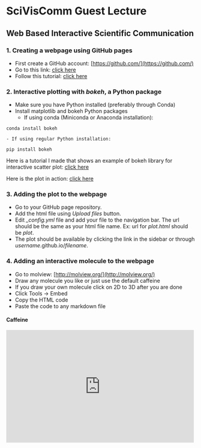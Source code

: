 SciVisComm Guest Lecture
========================

Web Based Interactive Scientific Communication
----------------------------------------------

### 1. Creating a webpage using GitHub pages
- First create a GitHub account: [https://github.com/](https://github.com/)
- Go to this link: [click here](https://github.com/kbsezginel/gh-pages-template)
- Follow this tutorial: [click here](https://kbsezginel.github.io/gh-pages-template/setup)

### 2. Interactive plotting with *bokeh*, a Python package
- Make sure you have Python installed (preferably through Conda)
- Install matplotlib and bokeh Python packages
    - If using conda (Miniconda or Anaconda installation):
```
conda install bokeh
```
    - If using regular Python installation:
```
pip install bokeh
```

Here is a tutorial I made that shows an example of bokeh library for interactive scatter plot: [click here](https://kbsezginel.github.io/research/conformers-bokeh/)

Here is the plot in action: [click here](https://kbsezginel.github.io/irmof1dmog/)

### 3. Adding the plot to the webpage
- Go to your GitHub page repository.
- Add the html file using *Upload files* button.
- Edit *_config.yml* file and add your file to the navigation bar. The url should be the same as your html file name. Ex: url for *plot.html* should be *plot*.
- The plot should be available by clicking the link in the sidebar or through *username*.github.io/*filename*.

### 4. Adding an interactive molecule to the webpage
- Go to molview: [http://molview.org/](http://molview.org/)
- Draw any molecule you like or just use the default caffeine
- If you draw your own molecule click on 2D to 3D after you are done
- Click Tools -> Embed
- Copy the HTML code
- Paste the code to any markdown file

#### Caffeine
<iframe style="width: 500px; height: 300px;" frameborder="0" src="https://embed.molview.org/v1/?mode=balls"></iframe>

